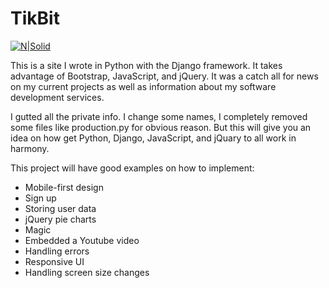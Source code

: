 # TikBit

[![N|Solid](http://i.imgur.com/HoGnbq4.png)](https://nodesource.com/products/nsolid)

This is a site I wrote in Python with the Django framework. It takes advantage of Bootstrap, JavaScript, and jQuery. It was a catch all for news on my current projects as well as information about my software development services. 

I gutted all the private info. I change some names, I completely removed some files like production.py for obvious reason. But this will give you an idea on how get Python, Django, JavaScript, and jQuary to all work in harmony. 

This project will have good examples on how to implement:

  - Mobile-first design
  - Sign up
  - Storing user data
  - jQuery pie charts 
  - Magic
  - Embedded a Youtube video
  - Handling errors
  - Responsive UI
  - Handling screen size changes
